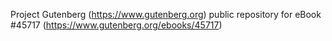 Project Gutenberg (https://www.gutenberg.org) public repository for eBook #45717 (https://www.gutenberg.org/ebooks/45717)
